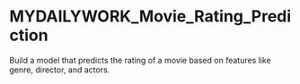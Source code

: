# MYDAILYWORK_Movie_Rating_Prediction
Build a model that predicts the rating of a movie based on features like genre, director, and actors.
